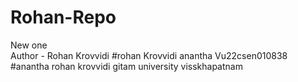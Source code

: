 # Rohan-Repo
New one
<br>
Author - Rohan Krovvidi
#rohan Krovvidi anantha Vu22csen010838
#anantha rohan krovvidi
gitam university visskhapatnam